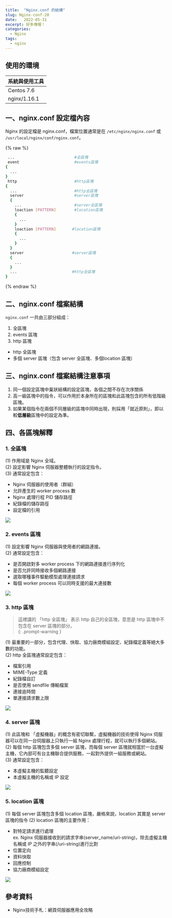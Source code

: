 ```yaml
---
title:  "Nginx.conf 的結構"
slug: Nginx-conf-20
date:   2022-05-31
excerpt: 好多塊喔！
categories:
  - Nginx
tags:
  - nginx
---
```


## 使用的環境

| 系統與使用工具 | 
| ----- |  
| Centos 7.6 | 
| nginx/1.16.1 | 


## 一、nginx.conf 設定檔內容

Nginx 的設定檔是 nginx.conf，檔案位置通常是在 `/etc/nginx/nginx.conf` 或 `/usr/local/nginx/conf/nginx.conf`。

{% raw %}
```bash
 ...                          #全區塊
 event                        #events區塊
{
  ...
}
 http                         #http區塊
{   
  ...                         #http全區塊 
  server                      #server區塊
  {
    ...                       #server全區塊
    loaction [PATTERN]        #location區塊
    {
      ...
    }
    loaction [PATTERN]       #location區塊
    {
      ...
    }
  }
  server                     #server區塊
  {
    ...
  }
  ...                        #http全區塊
}
```
{% endraw %}

## 二、nginx.conf 檔案結構
`nginx.conf` 一共由三部分組成：  
1. 全區塊
2. events 區塊
3. http 區塊  
  - http 全區塊  
  - 多個 server 區塊（包含 server 全區塊、多個location 區塊）    

## 三、nginx.conf 檔案結構注意事項
1. 同一個設定區塊中巢狀結構的設定區塊，各個之間不存在次序關係    
2. 高一級區塊中的指令，可以作用於本身所在的區塊和此區塊包含的所有低階級區塊。    
3. 如果某個指令在兩個不同層級的區塊中同時出現，則採用「就近原則」，即以較**低層級**區塊中的設定為準。    

## 四、各區塊解釋
### 1. 全區塊 
(1) 作用域是 Nginx 全域。  
(2) 設定影響 Nginx 伺服器整體執行的設定指令。  
(3) 通常設定包含：  
  - Nginx 伺服器的使用者（群組）  
  - 允許產生的 worker process 數  
  - Nginx 處理行程 PID 儲存路徑  
  - 紀錄檔的儲存路徑  
  - 設定檔的引用    

![](/assets/images/2022-05-31-Nginx-conf-20/1.JPG)

### 2. events 區塊
(1) 設定影響 Nginx 伺服器與使用者的網路連接。  
(2) 通常設定包含：  
  - 是否開啟對多 worker process 下的網路連接進行序列化  
  - 是否允許同時接收多個網路連接  
  - 選取哪種事件驅動模型處理連接請求  
  - 每個 worker process 可以同時支援的最大連接數  

![](/assets/images/2022-05-31-Nginx-conf-20/2.JPG)

### 3. http 區塊
> 這裡講的 「http 全區塊」 表示 http 自己的全區塊，意思是 http 區塊中不包含在 server 區塊的部分。  
{: .prompt-warning }

(1) 最重要的一部分，包含代理、快取、協力廠商模組設定、紀錄檔定義等絕大多數的功能。  
(2) http 全區塊通常設定包含：  
  - 檔案引用  
  - MIME-Type 定義  
  - 紀錄檔自訂  
  - 是否使用 sendfile 傳輸檔案  
  - 連接逾時間  
  - 單連接請求數上限  
  
![](/assets/images/2022-05-31-Nginx-conf-20/3.JPG)

### 4. server 區塊
(1) 此區塊和 「虛擬機器」的概念有密切聯繫，虛擬機器的技術使得 Nginx 伺服器可以在同一台伺服器上只執行一組 Nginx 處理行程，就可以執行多個網站。  
(2) 每個 http 區塊包含多個 server 區塊，而每個 server 區塊就相當於一台虛擬主機，它內部可有台主機聯合提供服務，一起對外提供一組服務或網站。  
(3) 通常設定包含：  
  - 本虛擬主機的監聽設定  
  - 本虛擬主機的名稱或 IP 設定  

![](/assets/images/2022-05-31-Nginx-conf-20/4.JPG)

### 5. location 區塊
(1) 每個 server 區塊包含多個 location 區塊，嚴格來說，location 其實是 server 區塊的指令
(2) location 區塊的主要作用：  
  - 對特定請求進行處理   
  ex. Nginx 伺服器接收到的請求字串(server_name/uri-string)，除去虛擬主機名稱或 IP 之外的字串(/uri-string)進行比對  
  - 位置定向  
  - 資料快取  
  - 回應控制  
  - 協力廠商模組設定  

![](/assets/images/2022-05-31-Nginx-conf-20/5.JPG)

## 參考資料
- Nginx技術手札：網頁伺服器應用全攻略